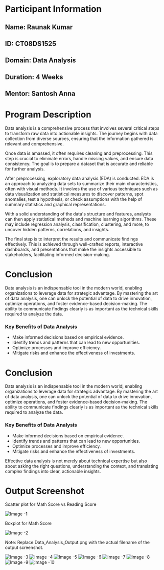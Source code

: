 <h1>Participant Information</h1>
<h2>Name: Raunak Kumar</h2>
<h2>ID: CT08DS1525</h2>
<h2>Domain: Data Analysis</h2>
<h2>Duration: 4 Weeks</h2>
<h2>Mentor: Santosh Anna</h2>
<h1>Program Description</h1>
<p>Data analysis is a comprehensive process that involves several critical steps to transform raw data into actionable insights. The journey begins with data collection from diverse sources, ensuring that the information gathered is relevant and comprehensive.</p>
<p>Once data is amassed, it often requires cleaning and preprocessing. This step is crucial to eliminate errors, handle missing values, and ensure data consistency. The goal is to prepare a dataset that is accurate and reliable for further analysis.</p>
<p>After preprocessing, exploratory data analysis (EDA) is conducted. EDA is an approach to analyzing data sets to summarize their main characteristics, often with visual methods. It involves the use of various techniques such as data visualization and statistical measures to discover patterns, spot anomalies, test a hypothesis, or check assumptions with the help of summary statistics and graphical representations.</p>
<p>With a solid understanding of the data's structure and features, analysts can then apply statistical methods and machine learning algorithms. These may include regression analysis, classification, clustering, and more, to uncover hidden patterns, correlations, and insights.</p>
<p>The final step is to interpret the results and communicate findings effectively. This is achieved through well-crafted reports, interactive dashboards, and presentations that make the insights accessible to stakeholders, facilitating informed decision-making.</p>
<h1>Conclusion</h1>
<p>Data analysis is an indispensable tool in the modern world, enabling organizations to leverage data for strategic advantage. By mastering the art of data analysis, one can unlock the potential of data to drive innovation, optimize operations, and foster evidence-based decision-making. The ability to communicate findings clearly is as important as the technical skills required to analyze the data.</p>

<h3>Key Benefits of Data Analysis</h3>
<ul>
    <li>Make informed decisions based on empirical evidence.</li>
    <li>Identify trends and patterns that can lead to new opportunities.</li>
    <li>Optimize processes and improve efficiency.</li>
    <li>Mitigate risks and enhance the effectiveness of investments.</li>
</ul>

<h1>Conclusion</h1>
<p>Data analysis is an indispensable tool in the modern world, enabling organizations to leverage data for strategic advantage. By mastering the art of data analysis, one can unlock the potential of data to drive innovation, optimize operations, and foster evidence-based decision-making. The ability to communicate findings clearly is as important as the technical skills required to analyze the data.</p>
<h3>Key Benefits of Data Analysis</h3>
<ul>
    <li>Make informed decisions based on empirical evidence.</li>
    <li>Identify trends and patterns that can lead to new opportunities.</li>
    <li>Optimize processes and improve efficiency.</li>
    <li>Mitigate risks and enhance the effectiveness of investments.</li>
</ul>
<p>Effective data analysis is not merely about technical expertise but also about asking the right questions, understanding the context, and translating complex findings into clear, actionable insights.</p>

<h1>Output Screenshot</h1>
<p>Scatter plot for Math Score vs Reading Score</p>
<img src="https://drive.google.com/uc?id=1sRTG_p-Xezl2NR5zdQBrk1wBVZLDNp5E" alt="Image -1">
<p>Boxplot for Math Score</p>
<img src="https://drive.google.com/uc?id=1nOKp4_F0WHFO6XvV1nw67VFASacLkIMi" alt="Image -2">
<p>Note: Replace Data_Analysis_Output.png with the actual filename of the output screenshot.</p>
<img src="https://drive.google.com/uc?id=1tIjz21dg4GRRbrpJiysDSF1WPlo8BLvm" alt="Image -3">
<img src="https://drive.google.com/uc?id=1Q08cTHqtNzU7iSy8u15yxkqEsaV48OCM" alt="Image -4">
<img src="https://drive.google.com/uc?id=1NO7qtSi5LZfkw89ZlDPUeSPylIu1CXF5" alt="Image -5">
<img src="https://drive.google.com/uc?id=1GfXb2ChV-2esw4AknpslhEltQbC2UfcT" alt="Image -6">
<img src="https://drive.google.com/uc?id=1fXLlkd08-UEeByOFWLzWhk2CuOWh4yMH" alt="Image -7">
<img src="https://drive.google.com/uc?id=1awAeM2tI3QYguyxKv4cZrpXVg3X3o53c" alt="Image -8">
<img src="https://drive.google.com/uc?id=1oVoJD-ouRnDigUjca-TKayEUH_OklA39" alt="Image -9">
<img src="https://drive.google.com/uc?id=1I6HDi-Yff0cGwnI4Hp5Sz_ZozlAXtOd7" alt="Image -10">

